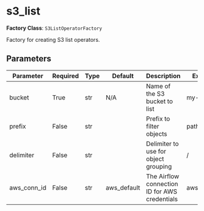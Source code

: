 # s3_list

**Factory Class**: `S3ListOperatorFactory`

Factory for creating S3 list operators.

## Parameters

| Parameter | Required | Type | Default | Description | Example |
|-----------|----------|------|---------|-------------|---------|
| bucket | True | str | N/A | Name of the S3 bucket to list | my-bucket |
| prefix | False | str |  | Prefix to filter objects | path/to/files/ |
| delimiter | False | str |  | Delimiter to use for object grouping | / |
| aws_conn_id | False | str | aws_default | The Airflow connection ID for AWS credentials | aws_default |